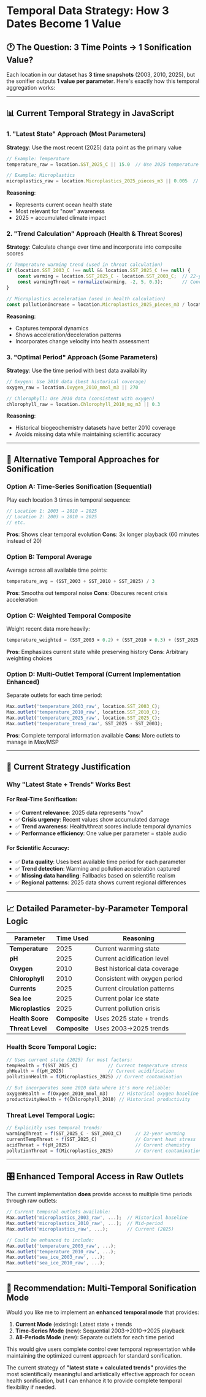 # Temporal Data Strategy: How 3 Dates Become 1 Value

## 🕐 **The Question: 3 Time Points → 1 Sonification Value?**

Each location in our dataset has **3 time snapshots** (2003, 2010, 2025), but the sonifier outputs **1 value per parameter**. Here's exactly how this temporal aggregation works:

---

## 📊 **Current Temporal Strategy in JavaScript**

### **1. "Latest State" Approach (Most Parameters)**
**Strategy**: Use the most recent (2025) data point as the primary value

```javascript
// Example: Temperature
temperature_raw = location.SST_2025_C || 15.0  // Use 2025 temperature

// Example: Microplastics  
microplastics_raw = location.Microplastics_2025_pieces_m3 || 0.005  // Use 2025 pollution
```

**Reasoning**: 
- Represents current ocean health state
- Most relevant for "now" awareness
- 2025 = accumulated climate impact

### **2. "Trend Calculation" Approach (Health & Threat Scores)**
**Strategy**: Calculate change over time and incorporate into composite scores

```javascript
// Temperature warming trend (used in threat calculation)
if (location.SST_2003_C !== null && location.SST_2025_C !== null) {
    const warming = location.SST_2025_C - location.SST_2003_C;  // 22-year change
    const warmingThreat = normalize(warming, -2, 5, 0.3);       // Convert to threat score
}

// Microplastics acceleration (used in health calculation)
const pollutionIncrease = location.Microplastics_2025_pieces_m3 / location.Microplastics_2003_pieces_m3;
```

**Reasoning**:
- Captures temporal dynamics
- Shows acceleration/deceleration patterns
- Incorporates change velocity into health assessment

### **3. "Optimal Period" Approach (Some Parameters)**
**Strategy**: Use the time period with best data availability

```javascript
// Oxygen: Use 2010 data (best historical coverage)
oxygen_raw = location.Oxygen_2010_mmol_m3 || 270

// Chlorophyll: Use 2010 data (consistent with oxygen)
chlorophyll_raw = location.Chlorophyll_2010_mg_m3 || 0.3
```

**Reasoning**:
- Historical biogeochemistry datasets have better 2010 coverage
- Avoids missing data while maintaining scientific accuracy

---

## 🎵 **Alternative Temporal Approaches for Sonification**

### **Option A: Time-Series Sonification (Sequential)**
Play each location 3 times in temporal sequence:

```javascript
// Location 1: 2003 → 2010 → 2025
// Location 2: 2003 → 2010 → 2025  
// etc.
```

**Pros**: Shows clear temporal evolution
**Cons**: 3x longer playback (60 minutes instead of 20)

### **Option B: Temporal Average**
Average across all available time points:

```javascript
temperature_avg = (SST_2003 + SST_2010 + SST_2025) / 3
```

**Pros**: Smooths out temporal noise
**Cons**: Obscures recent crisis acceleration

### **Option C: Weighted Temporal Composite**
Weight recent data more heavily:

```javascript
temperature_weighted = (SST_2003 × 0.2) + (SST_2010 × 0.3) + (SST_2025 × 0.5)
```

**Pros**: Emphasizes current state while preserving history
**Cons**: Arbitrary weighting choices

### **Option D: Multi-Outlet Temporal (Current Implementation Enhanced)**
Separate outlets for each time period:

```javascript
Max.outlet('temperature_2003_raw', location.SST_2003_C);
Max.outlet('temperature_2010_raw', location.SST_2010_C);  
Max.outlet('temperature_2025_raw', location.SST_2025_C);
Max.outlet('temperature_trend_raw', SST_2025 - SST_2003);
```

**Pros**: Complete temporal information available
**Cons**: More outlets to manage in Max/MSP

---

## 🔬 **Current Strategy Justification**

### **Why "Latest State + Trends" Works Best**

#### **For Real-Time Sonification:**
- ✅ **Current relevance**: 2025 data represents "now"
- ✅ **Crisis urgency**: Recent values show accumulated damage
- ✅ **Trend awareness**: Health/threat scores include temporal dynamics
- ✅ **Performance efficiency**: One value per parameter = stable audio

#### **For Scientific Accuracy:**
- ✅ **Data quality**: Uses best available time period for each parameter
- ✅ **Trend detection**: Warming and pollution acceleration captured
- ✅ **Missing data handling**: Fallbacks based on scientific realism
- ✅ **Regional patterns**: 2025 data shows current regional differences

---

## 📈 **Detailed Parameter-by-Parameter Temporal Logic**

| Parameter | Time Used | Reasoning |
|-----------|-----------|-----------|
| **Temperature** | 2025 | Current warming state |
| **pH** | 2025 | Current acidification level |
| **Oxygen** | 2010 | Best historical data coverage |
| **Chlorophyll** | 2010 | Consistent with oxygen period |
| **Currents** | 2025 | Current circulation patterns |
| **Sea Ice** | 2025 | Current polar ice state |
| **Microplastics** | 2025 | Current pollution crisis |
| **Health Score** | **Composite** | Uses 2025 state + trends |
| **Threat Level** | **Composite** | Uses 2003→2025 trends |

### **Health Score Temporal Logic:**
```javascript
// Uses current state (2025) for most factors:
tempHealth = f(SST_2025_C)           // Current temperature stress
phHealth = f(pH_2025)                // Current acidification  
pollutionHealth = f(Microplastics_2025) // Current contamination

// But incorporates some 2010 data where it's more reliable:
oxygenHealth = f(Oxygen_2010_mmol_m3)    // Historical oxygen baseline
productivityHealth = f(Chlorophyll_2010) // Historical productivity
```

### **Threat Level Temporal Logic:**
```javascript
// Explicitly uses temporal trends:
warmingThreat = f(SST_2025_C - SST_2003_C)     // 22-year warming
currentTempThreat = f(SST_2025_C)              // Current heat stress
acidThreat = f(pH_2025)                        // Current chemistry
pollutionThreat = f(Microplastics_2025)        // Current contamination
```

---

## 🎛️ **Enhanced Temporal Access in Raw Outlets**

The current implementation **does** provide access to multiple time periods through raw outlets:

```javascript
// Current temporal outlets available:
Max.outlet('microplastics_2003_raw', ...);  // Historical baseline
Max.outlet('microplastics_2010_raw', ...);  // Mid-period  
Max.outlet('microplastics_raw', ...);       // Current (2025)

// Could be enhanced to include:
Max.outlet('temperature_2003_raw', ...);
Max.outlet('temperature_2010_raw', ...);
Max.outlet('sea_ice_2003_raw', ...);
Max.outlet('sea_ice_2010_raw', ...);
```

---

## 🎵 **Recommendation: Multi-Temporal Sonification Mode**

Would you like me to implement an **enhanced temporal mode** that provides:

1. **Current Mode** (existing): Latest state + trends
2. **Time-Series Mode** (new): Sequential 2003→2010→2025 playback  
3. **All-Periods Mode** (new): Separate outlets for each time period

This would give users complete control over temporal representation while maintaining the optimized current approach for standard sonification.

The current strategy of **"latest state + calculated trends"** provides the most scientifically meaningful and artistically effective approach for ocean health sonification, but I can enhance it to provide complete temporal flexibility if needed.